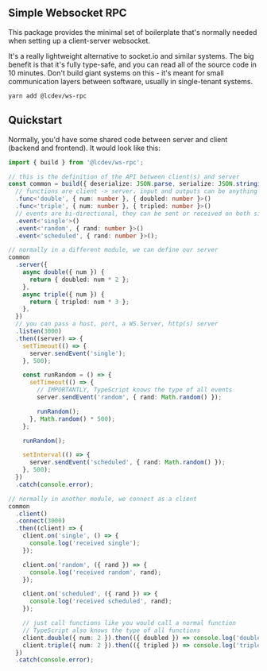 ## Simple Websocket RPC
This package provides the minimal set of boilerplate that's normally needed when setting up a client-server websocket.

It's a really lightweight alternative to socket.io and similar systems. The big benefit is that it's fully type-safe,
and you can read all of the source code in 10 minutes. Don't build giant systems on this - it's meant for small
communication layers between software, usually in single-tenant systems.

```
yarn add @lcdev/ws-rpc
```

## Quickstart
Normally, you'd have some shared code between server and client (backend and frontend). It would look like this:

```typescript
import { build } from '@lcdev/ws-rpc';

// this is the definition of the API between client(s) and server
const common = build({ deserialize: JSON.parse, serialize: JSON.stringify })
  // functions are client -> server. input and outputs can be anything serializable.
  .func<'double', { num: number }, { doubled: number }>()
  .func<'triple', { num: number }, { tripled: number }>()
  // events are bi-directional, they can be sent or received on both sides.
  .event<'single'>()
  .event<'random', { rand: number }>()
  .event<'scheduled', { rand: number }>();

// normally in a different module, we can define our server
common
  .server({
    async double({ num }) {
      return { doubled: num * 2 };
    },
    async triple({ num }) {
      return { tripled: num * 3 };
    },
  })
  // you can pass a host, port, a WS.Server, http(s) server
  .listen(3000)
  .then((server) => {
    setTimeout(() => {
      server.sendEvent('single');
    }, 500);

    const runRandom = () => {
      setTimeout(() => {
        // IMPORTANTLY, TypeScript knows the type of all events
        server.sendEvent('random', { rand: Math.random() });

        runRandom();
      }, Math.random() * 500);
    };

    runRandom();

    setInterval(() => {
      server.sendEvent('scheduled', { rand: Math.random() });
    }, 500);
  })
  .catch(console.error);

// normally in another module, we connect as a client
common
  .client()
  .connect(3000)
  .then((client) => {
    client.on('single', () => {
      console.log('received single');
    });

    client.on('random', ({ rand }) => {
      console.log('received random', rand);
    });

    client.on('scheduled', ({ rand }) => {
      console.log('received scheduled', rand);
    });

    // just call functions like you would call a normal function
    // TypeScript also knows the type of all functions
    client.double({ num: 2 }).then(({ doubled }) => console.log('doubled to', doubled));
    client.triple({ num: 2 }).then(({ tripled }) => console.log('tripled to', tripled));
  })
  .catch(console.error);
```
